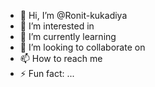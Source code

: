 - 👋 Hi, I’m @Ronit-kukadiya
- 👀 I’m interested in 
- 🌱 I’m currently learning 
- 💞️ I’m looking to collaborate on 
- 📫 How to reach me 
- ⚡ Fun fact: ...

<!---
Ronit-kukadiya/Ronit-kukadiya is a ✨ special ✨ repository because its `README.md` (this file) appears on your GitHub profile.
You can click the Preview link to take a look at your changes.
--->
